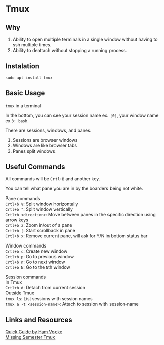 # Tmux

## Why
1. Ability to open multiple terminals in a single window without having to ssh multiple times.  
2. Ability to deattach without stopping a running process.  

## Instalation

`sudo apt install tmux`

## Basic Usage

`tmux` in a terminal  

In the bottom, you can see your session name ex. `[0]`, your window name ex.`3: bash`.  

There are sessions, windows, and panes.  

1. Sessions are browser windows 
2. Windows are like browser tabs
3. Panes split windows

## Useful Commands 

All commands will be `Crtl+B` and another key.  

You can tell what pane you are in by the boarders being not white.  

Pane commands  
`Crtl+b %`: Split window horizontally   
`Crtl+b "`: Split window vertically  
`Crtl+b <direction>`: Move between panes in the specific direction using arrow keys  
`Crtl+b z`: Zoom in/out of a pane  
`Crtl+b [`: Start scrollback in pane  
`Crtl+b x`: Remove current pane, will ask for Y/N in bottom status bar  

Window commands  
`Crtl+b c`: Create new window  
`Crtl+b p`: Go to previous window  
`Crtl+b n`: Go to next window  
`Crtl+b N`: Go to the `N`th window  

Session commands  
In Tmux  
`Crtl+b d`: Detach from current session  
Outside Tmux  
`tmux ls`: List sessions with session names  
`tmux a -t <session-name>`: Attach to session with session-name  

## Links and Resources

[Quick Guide by Ham Vocke](https://hamvocke.com/blog/a-quick-and-easy-guide-to-tmux/)  
[Missing Semester Tmux](https://youtu.be/e8BO_dYxk5c?si=acg68b5aL4hfT78k&t=846)  

